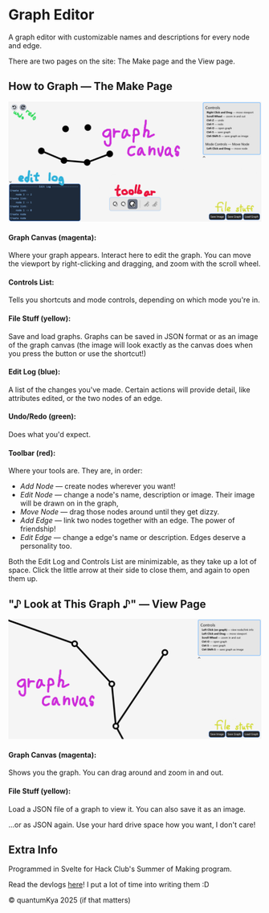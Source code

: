 # Graph Editor

A graph editor with customizable names and descriptions for every node and edge.

There are two pages on the site:
The Make page and the View page.

## How to Graph — The Make Page

![Make Page Annotated](devlog/img/make_page_annotated.jpg)

#### Graph Canvas (magenta):
Where your graph appears. Interact here to edit the graph. You can move the viewport by right-clicking and dragging, and zoom with the scroll wheel.

#### Controls List:
Tells you shortcuts and mode controls, depending on which mode you're in.

#### File Stuff (yellow):
Save and load graphs. Graphs can be saved in JSON format or as an image of the graph canvas (the image will look exactly as the canvas does when you press the button or use the shortcut!)

#### Edit Log (blue):
A list of the changes you've made. Certain actions will provide detail, like attributes edited, or the two nodes of an edge.

#### Undo/Redo (green):
Does what you'd expect.

#### Toolbar (red):
Where your tools are. They are, in order:
- *Add Node* — create nodes wherever you want!
- *Edit Node* — change a node's name, description or image. Their image will be drawn on in the graph, 
- *Move Node* — drag those nodes around until they get dizzy.
- *Add Edge* — link two nodes together with an edge. The power of friendship!
- *Edit Edge* — change a edge's name or description. Edges deserve a personality too.

Both the Edit Log and Controls List are minimizable, as they take up a lot of space. Click the little arrow at their side to close them, and again to open them up.

## "&#9834; Look at This Graph &#9834;" — View Page

![View Page Annotated](devlog/img/view_page_annotated.jpg)

#### Graph Canvas (magenta):
Shows you the graph. You can drag around and zoom in and out.

#### File Stuff (yellow):
Load a JSON file of a graph to view it. You can also save it as an image.

...or as JSON again. Use your hard drive space how you want, I don't care!

## Extra Info

Programmed in Svelte for Hack Club's Summer of Making program.

Read the devlogs [here](devlog/DEVLOG_1.md)! I put a lot of time into writing them :D

&copy; quantumKya 2025 (if that matters)
